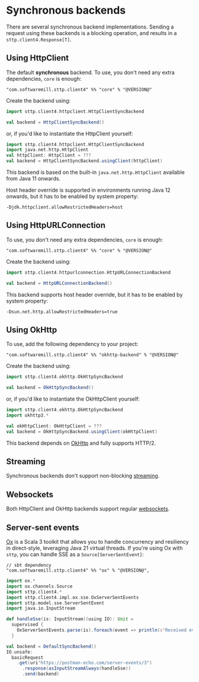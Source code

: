 # Synchronous backends

There are several synchronous backend implementations. Sending a request using these backends is a blocking operation, and results in a `sttp.client4.Response[T]`.

## Using HttpClient

The default **synchronous** backend. To use, you don't need any extra dependencies, `core` is enough:

```
"com.softwaremill.sttp.client4" %% "core" % "@VERSION@"
```

Create the backend using:

```scala mdoc:compile-only
import sttp.client4.httpclient.HttpClientSyncBackend

val backend = HttpClientSyncBackend()
```

or, if you'd like to instantiate the HttpClient yourself:

```scala mdoc:compile-only
import sttp.client4.httpclient.HttpClientSyncBackend
import java.net.http.HttpClient
val httpClient: HttpClient = ???
val backend = HttpClientSyncBackend.usingClient(httpClient)
```

This backend is based on the built-in `java.net.http.HttpClient` available from Java 11 onwards.

Host header override is supported in environments running Java 12 onwards, but it has to be enabled by system property:

```
-Djdk.httpclient.allowRestrictedHeaders=host
```

## Using HttpURLConnection

To use, you don't need any extra dependencies, `core` is enough: 

```
"com.softwaremill.sttp.client4" %% "core" % "@VERSION@"
```

Create the backend using:

```scala mdoc:compile-only
import sttp.client4.httpurlconnection.HttpURLConnectionBackend

val backend = HttpURLConnectionBackend()
```

This backend supports host header override, but it has to be enabled by system property:

```
-Dsun.net.http.allowRestrictedHeaders=true
```

## Using OkHttp

To use, add the following dependency to your project:

```
"com.softwaremill.sttp.client4" %% "okhttp-backend" % "@VERSION@"
```

Create the backend using:

```scala mdoc:compile-only
import sttp.client4.okhttp.OkHttpSyncBackend

val backend = OkHttpSyncBackend()
```

or, if you'd like to instantiate the OkHttpClient yourself:

```scala mdoc:compile-only
import sttp.client4.okhttp.OkHttpSyncBackend
import okhttp3.*

val okHttpClient: OkHttpClient = ???
val backend = OkHttpSyncBackend.usingClient(okHttpClient)
```

This backend depends on [OkHttp](http://square.github.io/okhttp/) and fully supports HTTP/2.

## Streaming

Synchronous backends don't support non-blocking [streaming](../requests/streaming.md).

## Websockets

Both HttpClient and OkHttp backends support regular [websockets](../other/websockets.md).

## Server-sent events

[Ox](https://ox.softwaremill.com) is a Scala 3 toolkit that allows you to handle concurrency and resiliency in direct-style, leveraging Java 21 virtual threads. If you're using Ox with `sttp`, you can handle SSE as a `Source[ServerSentEvent]`:

```
// sbt dependency
"com.softwaremill.sttp.client4" %% "ox" % "@VERSION@",
```

```scala 
import ox.*
import ox.channels.Source
import sttp.client4.*
import sttp.client4.impl.ox.sse.OxServerSentEvents
import sttp.model.sse.ServerSentEvent
import java.io.InputStream

def handleSse(is: InputStream)(using IO): Unit =
  supervised {
    OxServerSentEvents.parse(is).foreach(event => println(s"Received event: $event"))
  }

val backend = DefaultSyncBackend()
IO.unsafe:
  basicRequest
    .get(uri"https://postman-echo.com/server-events/3")
      .response(asInputStreamAlways(handleSse))
      .send(backend)
```
